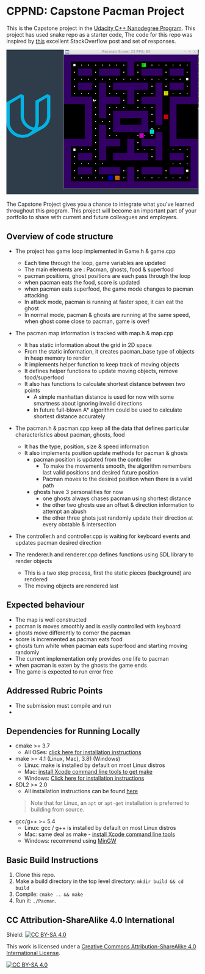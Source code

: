 # CPPND: Capstone Pacman Project

This is the Capstone project in the [Udacity C++ Nanodegree Program](https://www.udacity.com/course/c-plus-plus-nanodegree--nd213). This project has used snake repo as a starter code, The code for this repo was inspired by [this](https://codereview.stackexchange.com/questions/212296/snake-game-in-c-with-sdl) excellent StackOverflow post and set of responses.

<img src="pacman.gif"/>

The Capstone Project gives you a chance to integrate what you've learned throughout this program. This project will become an important part of your portfolio to share with current and future colleagues and employers.

## Overview of code structure
* The project has game loop implemented in Game.h & game.cpp 
  * Each time through the loop, game variables are updated 
  * The main elements are : Pacman, ghosts, food & superfood
  * pacman positions, ghost positions are each pass through the loop
  * when pacman eats the food, score is updated
  * when pacman eats superfood, the game mode changes to pacman attacking 
  * In attack mode, pacman is running at faster spee, it can eat the ghost
  * In normal mode, pacman & ghosts are running at the same speed, when ghost come close to pacman, game is over! 

* The pacman map information is tracked with map.h & map.cpp
  * It has static information about the grid in 2D space
  * From the static information, it creates pacman_base type of objects in heap memory to render 
  * It implements helper function to keep track of moving objects
  * It defines helper functions to update moving objects, remove food/superfood
  * It also has functions to calculate shortest distance between two points
    * A simple manhattan distance is used for now with some smartness about ignoring invalid directions
    * In future full-blown A* algorithm could be used to calculate shortest distance accurately

* The pacman.h & pacman.cpp keep all the data that defines particular characteristics about pacman, ghosts, food
  * It has the type, position, size & speed information
  * It also implements position update methods for pacman & ghosts
    * pacman position is updated from the controller
      * To make the movements smooth, the algorithm remembers last valid positions and desired future position 
      * Pacman moves to the desired position when there is a valid path
    * ghosts have 3 personalities for now
      * one ghosts always chases pacman using shortest distance
      * the other two ghosts use an offset & direction information to attempt an abush
      * the other three ghots just randomly update their direction at every obstable & intersection

* The controller.h and controller.cpp is waiting for keyboard events and updates pacman desired direction

* The renderer.h and renderer.cpp defines functions using SDL library to render objects
  * This is a two step process, first the static pieces (background) are rendered
  * The moving objects are rendered last

## Expected behaviour
  * The map is well constructed 
  * pacman is moves smoothly and is easily controlled with keyboard
  * ghosts move differently to corner the pacman
  * score is incremented as pacman eats food
  * ghosts turn white when pacman eats superfood and starting moving randomly 
  * The current implementation only provides one life to pacman
  * when pacman is eaten by the ghosts the game ends
  * The game is expected to run error free

## Addressed Rubric Points
  * The submission must compile and run
  * 


## Dependencies for Running Locally
* cmake >= 3.7
  * All OSes: [click here for installation instructions](https://cmake.org/install/)
* make >= 4.1 (Linux, Mac), 3.81 (Windows)
  * Linux: make is installed by default on most Linux distros
  * Mac: [install Xcode command line tools to get make](https://developer.apple.com/xcode/features/)
  * Windows: [Click here for installation instructions](http://gnuwin32.sourceforge.net/packages/make.htm)
* SDL2 >= 2.0
  * All installation instructions can be found [here](https://wiki.libsdl.org/Installation)
  >Note that for Linux, an `apt` or `apt-get` installation is preferred to building from source. 
* gcc/g++ >= 5.4
  * Linux: gcc / g++ is installed by default on most Linux distros
  * Mac: same deal as make - [install Xcode command line tools](https://developer.apple.com/xcode/features/)
  * Windows: recommend using [MinGW](http://www.mingw.org/)

## Basic Build Instructions

1. Clone this repo.
2. Make a build directory in the top level directory: `mkdir build && cd build`
3. Compile: `cmake .. && make`
4. Run it: `./Pacman`.


## CC Attribution-ShareAlike 4.0 International


Shield: [![CC BY-SA 4.0][cc-by-sa-shield]][cc-by-sa]

This work is licensed under a
[Creative Commons Attribution-ShareAlike 4.0 International License][cc-by-sa].

[![CC BY-SA 4.0][cc-by-sa-image]][cc-by-sa]

[cc-by-sa]: http://creativecommons.org/licenses/by-sa/4.0/
[cc-by-sa-image]: https://licensebuttons.net/l/by-sa/4.0/88x31.png
[cc-by-sa-shield]: https://img.shields.io/badge/License-CC%20BY--SA%204.0-lightgrey.svg
